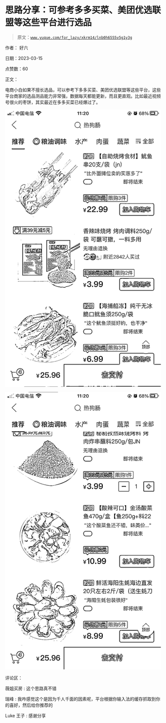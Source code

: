 # 思路分享：可参考多多买菜、美团优选联盟等这些平台进行选品

> 原文：[`www.yuque.com/for_lazy/xkrm14/lnb0h6555v5g1y3g`](https://www.yuque.com/for_lazy/xkrm14/lnb0h6555v5g1y3g)

作者： 好六

日期：2023-03-15

点赞数：60

正文：

电商小白如果不擅长选品，可以参考下多多买菜、美团优选联盟等这些平台，这些平台商家的选品测品能力非常强，数据每天都能更新，而且更直观。比如最近视频号很火的枣饼，其实最近在多多买菜已经爆过了。

![](img/35c9b01ec9700ceb11b54396add7a975.png)

![](img/05082dd5bf83e2975e62861fdc89d71e.png)

评论区：

薇姐买房 : 这个思路真不错

瑞峰 : 我咋感觉这个是因为千人千面的因素呢，平台根据你输入法的缓存抓取到你的喜好，然后给你推荐的

Luke 王子 : 感谢分享




